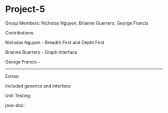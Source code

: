 # Project-5

Group Members: Nicholas Nguyen, Brianne Guerrero, George Francis

Contributions:

Nicholas Nguyen - Breadth First and Depth First

Brianne Buerrero - Graph Interface

George Francis - 

___________________________________________________________________________________________
Extras:

Included generics and interface 

Unit Testing:

java-doc:
